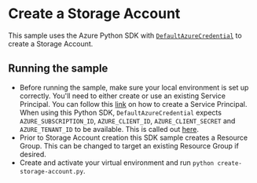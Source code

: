 # Create a Storage Account

This sample uses the Azure Python SDK with [`DefaultAzureCredential`](https://docs.microsoft.com/en-us/azure/developer/python/azure-sdk-authenticate-hosted-applications) to create a Storage Account.

## Running the sample
- Before running the sample, make sure your local environment is set up correctly. You'll need to either create or use an existing Service Principal. You can follow this [link](https://docs.microsoft.com/en-us/azure/developer/python/configure-local-development-environment?tabs=cmd) on how to create a Service Principal.
When using this Python SDK, `DefaultAzureCredential` expects `AZURE_SUBSCRIPTION_ID`, `AZURE_CLIENT_ID`, `AZURE_CLIENT_SECRET` and `AZURE_TENANT_ID` to be available. This is called out [here](https://docs.microsoft.com/en-us/azure/developer/python/configure-local-development-environment?tabs=cmd#create-a-service-principal-and-environment-variables-for-development).
- Prior to Storage Account creation this SDK sample creates a Resource Group. This can be changed to target an existing Resource Group if desired.
- Create and activate your virtual environment and run `python create-storage-account.py`.
